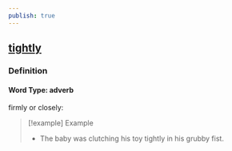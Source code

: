 ```yaml
---
publish: true
---
```


## [tightly](https://dictionary.cambridge.org/dictionary/english/tightly)

### Definition
#### Word Type: adverb
firmly or closely:

>[!example] Example
> - The baby was clutching his toy tightly in his grubby fist.
